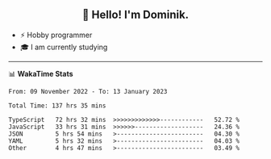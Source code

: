 <h2 align="center">👋 Hello! I'm Dominik.</h2>

- ⚡ Hobby programmer
- 🎓 I am currently studying

---
📊 **WakaTime Stats**
<!--START_SECTION:waka-->

```text
From: 09 November 2022 - To: 13 January 2023

Total Time: 137 hrs 35 mins

TypeScript   72 hrs 32 mins  >>>>>>>>>>>>>------------   52.72 %
JavaScript   33 hrs 31 mins  >>>>>>-------------------   24.36 %
JSON         5 hrs 54 mins   >------------------------   04.30 %
YAML         5 hrs 32 mins   >------------------------   04.03 %
Other        4 hrs 47 mins   >------------------------   03.49 %
```

<!--END_SECTION:waka-->

